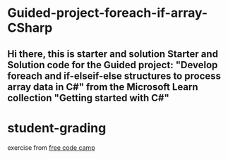 # Guided-project-foreach-if-array-CSharp
Hi there, this is starter and solution
Starter and Solution code for the Guided project: "Develop foreach and if-elseif-else structures to process array data in C#" from the Microsoft Learn collection "Getting started with C#"
---
# student-grading
exercise from [free code camp](https://www.freecodecamp.org/learn/foundational-c-sharp-with-microsoft/create-and-run-simple-c-sharp-console-applications/guided-project-develop-foreach-and-if-elseif-else-structures-to-process-array-data-in-c-sharp)
